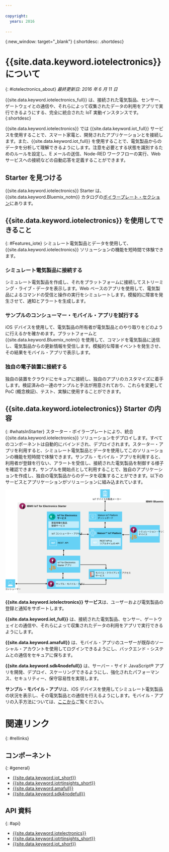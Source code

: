 ```yaml
---

copyright:
  years: 2016

---
```


{:new_window: target="_blank"}
{:shortdesc: .shortdesc}

# {{site.data.keyword.iotelectronics}} について
{: #iotelectronics_about}
*最終更新日: 2016 年 6 月 11 日*

{{site.data.keyword.iotelectronics_full}} は、接続された電気製品、センサー、ゲートウェイとの通信や、それらによって収集されたデータの利用をアプリで実行できるようにする、完全に統合された IoT 実動インスタンスです。
{:shortdesc}

{{site.data.keyword.iotelectronics}} では {{site.data.keyword.iot_full}} サービスを使用することで、スマート家電と、開発されたアプリケーションとを接続します。また、{{site.data.keyword.iot_full}} を使用することで、電気製品からのデータを分析して理解できるようにします。注意を必要とする状態を識別するためのルールを設定し、E メールの送信、Node-RED ワークフローの実行、Web サービスへの接続などの自動応答を定義することができます。  

## Starter を見つける

{{site.data.keyword.iotelectronics}} Starter は、{{site.data.keyword.Bluemix_notm}} カタログの[ボイラープレート・セクション](https://console.{DomainName}/catalog/starters/iot-for-electronics-starter/)にあります。  

## {{site.data.keyword.iotelectronics}} を使用してできること
{: #Features_iote}
シミュレート電気製品とデータを使用して、{{site.data.keyword.iotelectronics}} ソリューションの機能を短時間で体験できます。

### シミュレート電気製品に接続する
シミュレート電気製品を作成し、それをプラットフォームに接続してストリーミング・ライブ・データを表示します。Web ベースのアプリを使用して、電気製品によるコマンドの受信と操作の実行をシミュレートします。模擬的に障害を発生させて、通知とアラートを生成します。

### サンプルのコンシューマー・モバイル・アプリを試行する
iOS デバイスを使用して、電気製品の所有者が電気製品とのやり取りをどのように行えるかを確かめます。プラットフォームと {{site.data.keyword.Bluemix_notm}} を使用して、コマンドを電気製品に送信し、電気製品からの更新情報を受信します。模擬的な障害イベントを発生させ、その結果をモバイル・アプリで表示します。

### 独自の電子装置に接続する
独自の装置をクラウドにセキュアに接続し、独自のアプリのカスタマイズに着手します。検証済みの一連のサンプルと手法が用意されており、これらを変更して PoC (概念検証)、テスト、実験に使用することができます。

## {{site.data.keyword.iotelectronics}} Starter の内容
{: #whatsInStarter}
スターター・ボイラープレートにより、統合 {{site.data.keyword.iotelectronics}} ソリューションをデプロイします。すべてのコンポーネントは自動的にバインドされ、デプロイされます。スターター・アプリを利用すると、シミュレート電気製品とデータを使用してこのソリューションの機能を短時間で体験できます。サンプル・モバイル・アプリを利用すると、利用者が登録を行ない、アラートを受信し、接続された電気製品を制御する様子を確認できます。サンプルを開始点として利用することで、独自のアプリケーションを作成し、独自の電気製品からのデータを収集することができます。以下のサービスとアプリケーションがソリューションに組み込まれています。

![{{site.data.keyword.iotelectronics}} アーキテクチャー](images/IoT4E_architecture.svg "{{site.data.keyword.iotelectronics}} アーキテクチャー")

**{{site.data.keyword.iotelectronics}} サービス**は、ユーザーおよび電気製品の登録と通知をサポートします。

**{{site.data.keyword.iot_full}}** は、接続された電気製品、センサー、ゲートウェイとの通信や、それらによって収集されたデータの利用をアプリで実行できるようにします。

<!-- **{{site.data.keyword.iotrtinsights_full}}** enables you to enrich and monitor data from your devices, visualize what's happening now, and respond to emerging conditions by using automated actions. -->

**{{site.data.keyword.amafull}}** は、モバイル・アプリのユーザーが既存のソーシャル・アカウントを使用してログインできるようにし、バックエンド・システムとの通信をセキュアに保ちます。

**{{site.data.keyword.sdk4nodefull}}** は、サーバー・サイド JavaScript&reg; アプリを開発、デプロイ、スケーリングできるようにし、強化されたパフォーマンス、セキュリティー、保守容易性を実現します。

**サンプル・モバイル・アプリ**は、iOS デバイスを使用してシミュレート電気製品の状況を表示し、その電気製品との通信を行えるようにします。モバイル・アプリの入手方法については、[ここから](iotelectronics_config_mobile.html)ご覧ください。

# 関連リンク
{: #rellinks}
## コンポーネント
{: #general}
* [{{site.data.keyword.iot_short}}](https://new-console.ng.bluemix.net/docs/services/IoT/index.html#gettingstartedtemplate)
* [{{site.data.keyword.iotrtinsights_short}}](https://new-console.ng.bluemix.net/docs/services/iotrtinsights/index.html)   
* [{{site.data.keyword.amafull}}](https://new-console.ng.bluemix.net/docs/services/mobileaccess/index.html)
* [{{site.data.keyword.sdk4nodefull}}](https://new-console.ng.bluemix.net/docs/runtimes/nodejs/index.html#nodejs_runtime)


## API 資料
{: #api}
*  [{{site.data.keyword.iotelectronics}}](http://ibmiotforelectronics.mybluemix.net/public/iot4eregistrationapi.html)  
* [{{site.data.keyword.iotrtinsights_short}}](https://iotrti-prod.mam.ibmserviceengage.com/apidoc/)
* [{{site.data.keyword.iot_short}}](https://developer.ibm.com/iotfoundation/recipes/api-documentation/)
